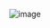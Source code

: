 ![image](https://user-images.githubusercontent.com/71829303/113492622-5afcc700-94e1-11eb-9cc0-02be1572593f.png)
